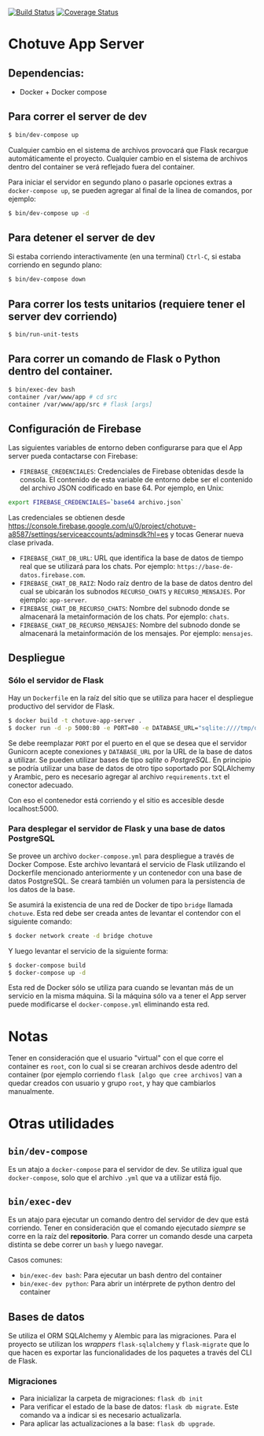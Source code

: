 [![Build Status](https://travis-ci.com/taller2fiuba/chotuve-app-server.svg?branch=master)](https://travis-ci.com/taller2fiuba/chotuve-app-server)
[![Coverage Status](https://coveralls.io/repos/github/taller2fiuba/chotuve-app-server/badge.svg?branch=master)](https://coveralls.io/github/taller2fiuba/chotuve-app-server?branch=master)

# Chotuve App Server

## Dependencias:

- Docker + Docker compose

## Para correr el server de dev

```bash
$ bin/dev-compose up
```

Cualquier cambio en el sistema de archivos provocará que Flask recargue automáticamente el proyecto. Cualquier cambio en el sistema de archivos dentro del container se verá reflejado fuera del container.

Para iniciar el servidor en segundo plano o pasarle opciones extras a `docker-compose up`, se pueden agregar al final de la línea de comandos, por ejemplo:

```bash
$ bin/dev-compose up -d
```

## Para detener el server de dev

Si estaba corriendo interactivamente (en una terminal) `Ctrl-C`, si estaba corriendo
en segundo plano:

```bash
$ bin/dev-compose down
```

## Para correr los tests unitarios (requiere tener el server dev corriendo)

```bash
$ bin/run-unit-tests
```

## Para correr un comando de Flask o Python dentro del container.

```bash
$ bin/exec-dev bash
container /var/www/app # cd src
container /var/www/app/src # flask [args]
```

## Configuración de Firebase
Las siguientes variables de entorno deben configurarse para que el App server
pueda contactarse con Firebase:

- `FIREBASE_CREDENCIALES`: Credenciales de Firebase obtenidas desde la consola. El
 contenido de esta variable de entorno debe ser el contenido del archivo JSON
 codificado en base 64. Por ejemplo, en Unix:
 ```bash
 export FIREBASE_CREDENCIALES=`base64 archivo.json`
 ```
 Las credenciales se obtienen desde https://console.firebase.google.com/u/0/project/chotuve-a8587/settings/serviceaccounts/adminsdk?hl=es y tocas Generar nueva clase privada.
- `FIREBASE_CHAT_DB_URL`: URL que identifica la base de datos de tiempo real que
se utilizará para los chats. Por ejemplo: `https://base-de-datos.firebase.com`.
- `FIREBASE_CHAT_DB_RAIZ`: Nodo raíz dentro de la base de datos dentro del cual se ubicarán los subnodos `RECURSO_CHATS` y `RECURSO_MENSAJES`. Por ejemplo: `app-server`.
- `FIREBASE_CHAT_DB_RECURSO_CHATS`: Nombre del subnodo donde se almacenará la metainformación de los chats. Por ejemplo: `chats`.
- `FIREBASE_CHAT_DB_RECURSO_MENSAJES`: Nombre del subnodo donde se almacenará la metainformación de los mensajes. Por ejemplo: `mensajes`.

## Despliegue

### Sólo el servidor de Flask
Hay un `Dockerfile` en la raíz del sitio que se utiliza para hacer el despliegue productivo del servidor de Flask.

```bash
$ docker build -t chotuve-app-server .
$ docker run -d -p 5000:80 -e PORT=80 -e DATABASE_URL="sqlite:////tmp/db.db" chotuve-app-server
```

Se debe reemplazar `PORT` por el puerto en el que se desea que el servidor Gunicorn acepte conexiones y `DATABASE_URL` por la URL de la base de datos a utilizar. Se pueden utilizar bases de tipo *sqlite* o *PostgreSQL*. En principio se podría utilizar una base de datos de otro tipo soportado por SQLAlchemy y Arambic, pero es necesario agregar al archivo `requirements.txt` el conector adecuado.

Con eso el contenedor está corriendo y el sitio es accesible desde localhost:5000.

### Para desplegar el servidor de Flask y una base de datos PostgreSQL
Se provee un archivo `docker-compose.yml` para despliegue a través de Docker Compose. Este archivo levantará el servicio de Flask utilizando el Dockerfile mencionado anteriormente y un contenedor con una base de datos PostgreSQL. Se creará también un volumen para la persistencia de los datos de la base.

Se asumirá la existencia de una red de Docker de tipo `bridge` llamada `chotuve`. Esta red debe ser creada antes de levantar
el contendor con el siguiente comando:

```bash
$ docker network create -d bridge chotuve
```

Y luego levantar el servicio de la siguiente forma:

```bash
$ docker-compose build
$ docker-compose up -d
```

Esta red de Docker sólo se utiliza para cuando se levantan más de un servicio en la misma máquina. Si la máquina sólo va a
tener el App server puede modificarse el `docker-compose.yml` eliminando esta red.

# Notas

Tener en consideración que el usuario "virtual" con el que corre el container es `root`, con lo cual si se crearan archivos desde adentro del container (por ejemplo corriendo `flask [algo que cree archivos]` van a quedar creados con usuario y grupo `root`, y hay que cambiarlos manualmente.

# Otras utilidades

## `bin/dev-compose`

Es un atajo a `docker-compose` para el servidor de dev. Se utiliza igual que `docker-compose`, solo que el archivo `.yml` que va a utilizar está fijo.

## `bin/exec-dev`

Es un atajo para ejecutar un comando dentro del servidor de dev que está corriendo. Tener en consideración que el comando ejecutado *siempre* se corre en la raíz del **repositorio**. Para correr un comando desde una carpeta distinta se debe correr un `bash` y luego navegar.

Casos comunes:
- `bin/exec-dev bash`: Para ejecutar un bash dentro del container
- `bin/exec-dev python`: Para abrir un intérprete de python dentro del container

## Bases de datos
Se utiliza el ORM SQLAlchemy y Alembic para las migraciones. Para el proyecto se utilizan los *wrappers* `flask-sqlalchemy` y `flask-migrate` que lo que hacen es exportar las funcionalidades de los paquetes a través del CLI de Flask.

### Migraciones
- Para inicializar la carpeta de migraciones: `flask db init`
- Para verificar el estado de la base de datos: `flask db migrate`. Este comando va a indicar si es necesario actualizarla.
- Para aplicar las actualizaciones a la base: `flask db upgrade`.
